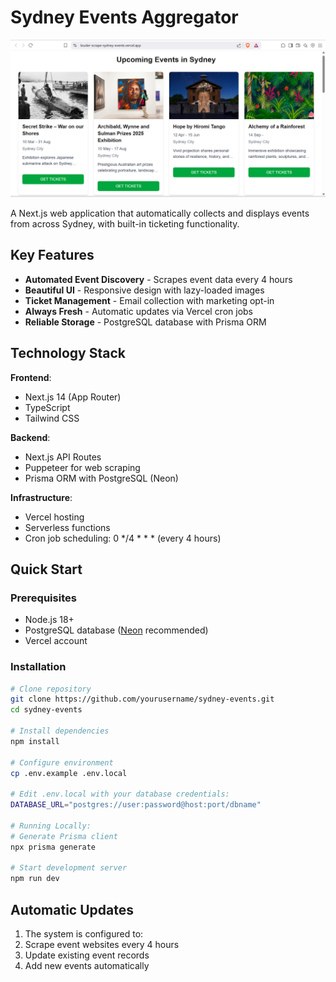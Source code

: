 # Sydney Events Aggregator

![Event Listing Screenshot](/EventListing.png)


A Next.js web application that automatically collects and displays events from across Sydney, with built-in ticketing functionality.

## Key Features

- **Automated Event Discovery** - Scrapes event data every 4 hours
- **Beautiful UI** - Responsive design with lazy-loaded images
- **Ticket Management** - Email collection with marketing opt-in
- **Always Fresh** - Automatic updates via Vercel cron jobs
- **Reliable Storage** - PostgreSQL database with Prisma ORM

## Technology Stack

**Frontend**:
- Next.js 14 (App Router)
- TypeScript
- Tailwind CSS

**Backend**:
- Next.js API Routes
- Puppeteer for web scraping
- Prisma ORM with PostgreSQL (Neon)

**Infrastructure**:
- Vercel hosting
- Serverless functions
- Cron job scheduling: 0 */4 * * * (every 4 hours)

## Quick Start

### Prerequisites
- Node.js 18+
- PostgreSQL database ([Neon](https://neon.tech) recommended)
- Vercel account

### Installation
```bash
# Clone repository
git clone https://github.com/yourusername/sydney-events.git
cd sydney-events

# Install dependencies
npm install

# Configure environment
cp .env.example .env.local

# Edit .env.local with your database credentials:
DATABASE_URL="postgres://user:password@host:port/dbname"

# Running Locally:
# Generate Prisma client
npx prisma generate

# Start development server
npm run dev
```

## Automatic Updates
1. The system is configured to:
2. Scrape event websites every 4 hours
3. Update existing event records
4. Add new events automatically

